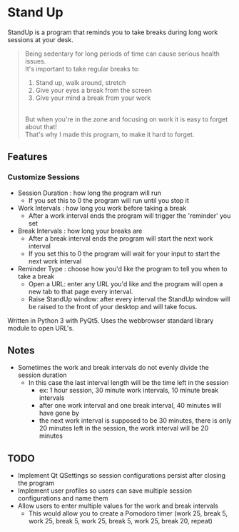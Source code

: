 # Stand Up
StandUp is a program that reminds you to take breaks during long work sessions at your desk.

> Being sedentary for long periods of time can cause serious health issues.
> <br>It's important to take regular breaks to:
> 1. Stand up, walk around, stretch
> 1. Give your eyes a break from the screen
> 1. Give your mind a break from your work
>
> <br>But when you're in the zone and focusing on work it is easy to forget about that!
> <br>That's why I made this program, to make it hard to forget.

## Features

### Customize Sessions
- Session Duration : how long the program will run
  - If you set this to 0 the program will run until you stop it
- Work Intervals   : how long you work before taking a break
  - After a work interval ends the program will trigger the 'reminder' you set
- Break Intervals  : how long your breaks are
  - After a break interval ends the program will start the next work interval
  - If you set this to 0 the program will wait for your input to start the next work interval
- Reminder Type    : choose how you'd like the program to tell you when to take a break
  - Open a URL: enter any URL you'd like and the program will open a new tab to that page every interval.
  - Raise StandUp window: after every interval the StandUp window will be raised to the front of your desktop and will take focus.

Written in Python 3 with PyQt5.
Uses the webbrowser standard library module to open URL's.

## Notes

- Sometimes the work and break intervals do not evenly divide the session duration
  - In this case the last interval length will be the time left in the session
    - ex: 1 hour session, 30 minute work intervals, 10 minute break intervals
    - after one work interval and one break interval, 40 minutes will have gone by
    - the next work interval is supposed to be 30 minutes, there is only 20 minutes left in the session, the work interval will be 20 minutes

## TODO

- Implement Qt QSettings so session configurations persist after closing the program
- Implement user profiles so users can save multiple session configurations and name them
- Allow users to enter multiple values for the work and break intervals
  - This would allow you to create a Pomodoro timer (work 25, break 5, work 25, break 5, work 25, break 5, work 25, break 20, repeat)

